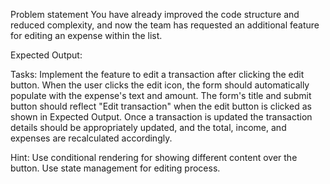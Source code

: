 Problem statement
You have already improved the code structure and reduced complexity, and now the team has requested an additional feature for editing an expense within the list.

Expected Output:

Tasks:
Implement the feature to edit a transaction after clicking the edit button.
When the user clicks the edit icon, the form should automatically populate with the expense's text and amount.
The form's title and submit button should reflect "Edit transaction" when the edit button is clicked as shown in Expected Output.
Once a transaction is updated the transaction details should be appropriately updated, and the total, income, and expenses are recalculated accordingly.

Hint:
Use conditional rendering for showing different content over the button.
Use state management for editing process.
